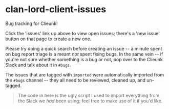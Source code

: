 # clan-lord-client-issues
Bug tracking for Clieunk!

Click the 'issues' link up above to view open issues; there's a 'new issue' button on that page to create a new one.

Please try doing a quick search before creating an issue -- a minute spent on bug report triage is a meant *not* spent
fixing bugs.  In the same vein -- if you're not sure whether something is a bug or not, pop over to the Clieunk Slack
and talk about it in `#bugs`.

The issues that are tagged with `imported` were automatically imported from the `#bugs` channel -- they all need to be
reviewed, cleaned up, and un-tagged.

> The code in here is the ugly script I used to import everything from the Slack we *had* been using; feel free to make
> use of it if you'd like.